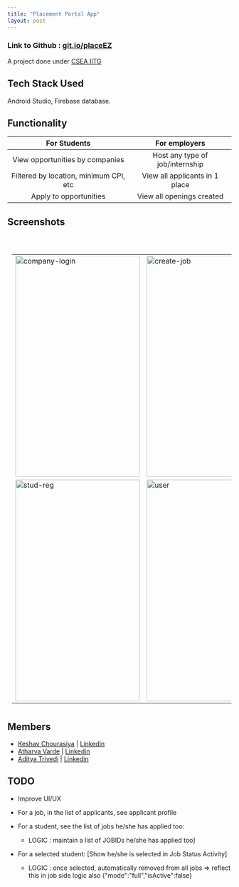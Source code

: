 ```yaml
---
title: "Placement Portal App"
layout: post
---
```

### Link to Github : [git.io/placeEZ](git.io/placeEZ)

A project done under [CSEA IITG](https://www.facebook.com/iitgcsea/)

## Tech Stack Used

Android Studio, Firebase database.

## Functionality

|             For Students             |          For employers          |
| :----------------------------------: | :-----------------------------: |
|   View opportunities by companies    | Host any type of job/internship |
| Filtered by location, minimum CPI, etc | View all applicants in 1 place  |
| Apply to opportunities | View all openings created |

## Screenshots
<table style="padding:10px">
  <tr>

<td> <a href="https://ibb.co/nsqNQJR"><img src="https://i.ibb.co/1fYtRWb/company-login.jpg" alt="company-login" border="0" width = 279px height = 496px> </a></td>
<td> <a href="https://ibb.co/C7gCrgw"><img src="https://i.ibb.co/wWVGvVd/create-job.jpg" alt="create-job" border="0"  width = 279px height = 496px></a></td>
<td> <a href="https://ibb.co/fdrgbTh"><img src="https://i.ibb.co/N2WvXG8/job-list.jpg" alt="job-list" border="0" width = 279px height = 496px></a></td>
</tr>
<tr>
<td> <a href="https://ibb.co/G3v00cM"><img src="https://i.ibb.co/JFRKK5p/stud-reg.jpg" alt="stud-reg" border="0" width = 279px height = 496px></a></td>
<td> <a href="https://ibb.co/8YS1zgV"><img src="https://i.ibb.co/MB3F8kL/user.jpg" alt="user" border="0" width = 279px height = 496px></a></td>
<td> <a href="https://ibb.co/WVJd4SW"><img src="https://i.ibb.co/BnM758V/welcome.jpg" alt="welcome" border="0" width = 279px height = 496px></a></td><br />
  </tr>
</table>

## Members

- [Keshav Chourasiya](https://github.com/kchourasiya1108) | [Linkedin](https://www.linkedin.com/in/keshav-chourasiya-1303b31b0/) 
- [Atharva Varde](https://github.com/varde2407) | [Linkedin](https://www.linkedin.com/in/atharva-varde-643a05197/) 
- [Aditya Trivedi](https://github.com/ad1tyat) | [Linkedin](https://www.linkedin.com/in/trivedi-aditya/) 



## TODO

- Improve UI/UX

- For a job, in the list of applicants, see applicant profile
- For a student, see the list of jobs he/she has applied too: 
  - LOGIC : maintain a list of JOBIDs he/she has applied too]
- For a selected student: [Show he/she is selected in Job Status Activity]
  - LOGIC : once selected, automatically removed from all jobs => reflect this in job side logic also
{"mode":"full","isActive":false}